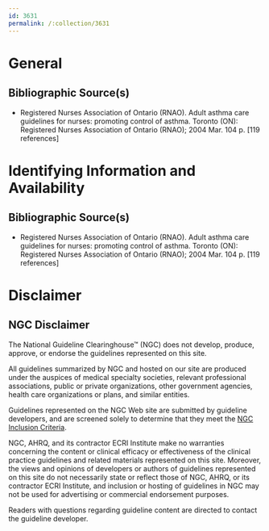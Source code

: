 ```yaml
---
id: 3631
permalink: /:collection/3631
---
```


# General

## Bibliographic Source(s)

- Registered Nurses Association of Ontario (RNAO). Adult asthma care guidelines for nurses: promoting control of asthma. Toronto (ON): Registered Nurses Association of Ontario (RNAO); 2004 Mar. 104 p. [119 references]

# Identifying Information and Availability

## Bibliographic Source(s)

- Registered Nurses Association of Ontario (RNAO). Adult asthma care guidelines for nurses: promoting control of asthma. Toronto (ON): Registered Nurses Association of Ontario (RNAO); 2004 Mar. 104 p. [119 references]

# Disclaimer

## NGC Disclaimer

The National Guideline Clearinghouse™ (NGC) does not develop, produce, approve, or endorse the guidelines represented on this site.

All guidelines summarized by NGC and hosted on our site are produced under the auspices of medical specialty societies, relevant professional associations, public or private organizations, other government agencies, health care organizations or plans, and similar entities.

Guidelines represented on the NGC Web site are submitted by guideline developers, and are screened solely to determine that they meet the [NGC Inclusion Criteria](/help-and-about/summaries/inclusion-criteria).

NGC, AHRQ, and its contractor ECRI Institute make no warranties concerning the content or clinical efficacy or effectiveness of the clinical practice guidelines and related materials represented on this site. Moreover, the views and opinions of developers or authors of guidelines represented on this site do not necessarily state or reflect those of NGC, AHRQ, or its contractor ECRI Institute, and inclusion or hosting of guidelines in NGC may not be used for advertising or commercial endorsement purposes.

Readers with questions regarding guideline content are directed to contact the guideline developer.

